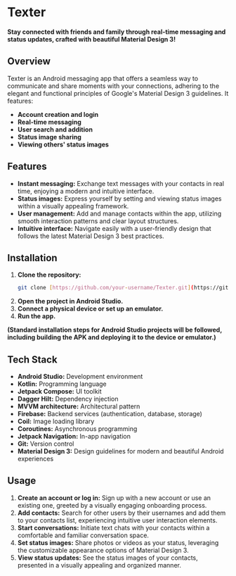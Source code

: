 # Texter 

**Stay connected with friends and family through real-time messaging and status updates, crafted with beautiful Material Design 3!**

## Overview

Texter is an Android messaging app that offers a seamless way to communicate and share moments with your connections, adhering to the elegant and functional principles of Google's Material Design 3 guidelines. It features:

- **Account creation and login**
- **Real-time messaging**
- **User search and addition**
- **Status image sharing**
- **Viewing others' status images**

## Features

- **Instant messaging:** Exchange text messages with your contacts in real time, enjoying a modern and intuitive interface.
- **Status images:** Express yourself by setting and viewing status images within a visually appealing framework.
- **User management:** Add and manage contacts within the app, utilizing smooth interaction patterns and clear layout structures.
- **Intuitive interface:** Navigate easily with a user-friendly design that follows the latest Material Design 3 best practices.

## Installation

1. **Clone the repository:**
   ```bash
   git clone [https://github.com/your-username/Texter.git](https://github.com/your-username/Texter.git): [https://github.com/your-username/Texter.git](https://github.com/your-username/Texter.git)
   
2. **Open the project in Android Studio.**
3. **Connect a physical device or set up an emulator.**
4. **Run the app.**

**(Standard installation steps for Android Studio projects will be followed, including building the APK and deploying it to the device or emulator.)**

## Tech Stack

- **Android Studio:** Development environment
- **Kotlin:** Programming language
- **Jetpack Compose:** UI toolkit
- **Dagger Hilt:** Dependency injection
- **MVVM architecture:** Architectural pattern
- **Firebase:** Backend services (authentication, database, storage)
- **Coil:** Image loading library
- **Coroutines:** Asynchronous programming
- **Jetpack Navigation:** In-app navigation
- **Git:** Version control
- **Material Design 3:** Design guidelines for modern and beautiful Android experiences

## Usage

1. **Create an account or log in:** Sign up with a new account or use an existing one, greeted by a visually engaging onboarding process.
2. **Add contacts:** Search for other users by their usernames and add them to your contacts list, experiencing intuitive user interaction elements.
3. **Start conversations:** Initiate text chats with your contacts within a comfortable and familiar conversation space.
4. **Set status images:** Share photos or videos as your status, leveraging the customizable appearance options of Material Design 3.
5. **View status updates:** See the status images of your contacts, presented in a visually appealing and organized manner.
